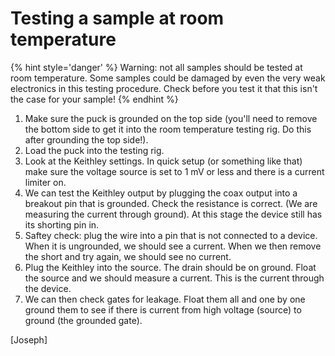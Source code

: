 # Testing a sample at room temperature

{% hint style='danger' %} Warning: not all samples should be tested at room temperature. Some samples could be damaged by even the very weak electronics in this testing procedure. Check before you test it that this isn't the case for your sample! {% endhint %}


1. Make sure the puck is grounded on the top side (you'll need to remove the bottom side to get it into the room temperature testing rig. Do this after grounding the top side!). 
2. Load the puck into the testing rig. 
3. Look at the Keithley settings. In quick setup (or something like that) make sure the voltage source is set to 1 mV or less and there is a current limiter on. 
4. We can test the Keithley output by plugging the coax output into a breakout pin that is grounded. Check the resistance is correct. (We are measuring the current through ground). At this stage the device still has its shorting pin in. 
5. Saftey check: plug the wire into a pin that is not connected to a device. When it is ungrounded, we should see a current. When we then remove the short and try again, we should see no current. 
6. Plug the Keithley into the source. The drain should be on ground. Float the source and we should measure a current. This is the current through the device. 
7. We can then check gates for leakage. Float them all and one by one ground them to see if there is current from high voltage (source) to ground (the grounded gate). 

[Joseph]